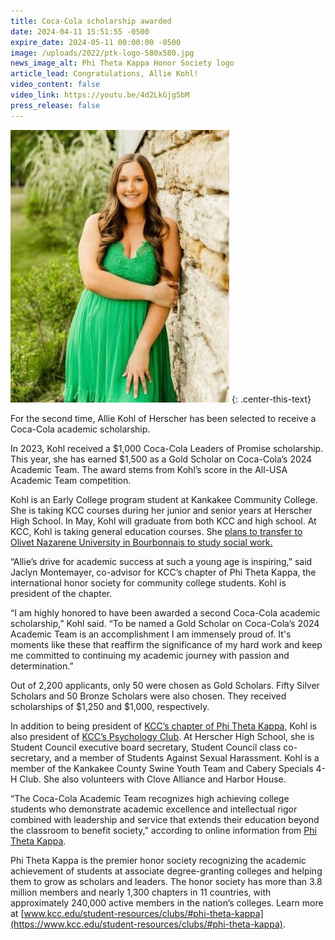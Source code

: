 ```yaml
---
title: Coca-Cola scholarship awarded
date: 2024-04-11 15:51:55 -0500
expire_date: 2024-05-11 00:00:00 -0500
image: /uploads/2022/ptk-logo-580x580.jpg
news_image_alt: Phi Theta Kappa Honor Society logo
article_lead: Congratulations, Allie Kohl!
video_content: false
video_link: https://youtu.be/4d2LkGjg5bM
press_release: false
---
```

![Allie Kohl](/uploads/2023/alliekohl-350x436.jpg "Allie Kohl")
{: .center-this-text}

For the second time, Allie Kohl of Herscher has been selected to receive a Coca-Cola academic scholarship.

In 2023, Kohl received a $1,000 Coca-Cola Leaders of Promise scholarship. This year, she has earned $1,500 as a Gold Scholar on Coca-Cola’s 2024 Academic Team. The award stems from Kohl’s score in the All-USA Academic Team competition.

Kohl is an Early College program student at Kankakee Community College. She is taking KCC courses during her junior and senior years at Herscher High School. In May, Kohl will graduate from both KCC and high school. At KCC, Kohl is taking general education courses. She [plans to transfer to Olivet Nazarene University in Bourbonnais to study social work.]()

“Allie’s drive for academic success at such a young age is inspiring,” said Jaclyn Montemayer, co-advisor for KCC’s chapter of Phi Theta Kappa, the international honor society for community college students. Kohl is president of the chapter.

“I am highly honored to have been awarded a second Coca-Cola academic scholarship,” Kohl said. “To be named a Gold Scholar on Coca-Cola’s 2024 Academic Team is an accomplishment I am immensely proud of. It's moments like these that reaffirm the significance of my hard work and keep me committed to continuing my academic journey with passion and determination.”

Out of 2,200 applicants, only 50 were chosen as Gold Scholars. Fifty Silver Scholars and 50 Bronze Scholars were also chosen. They received scholarships of $1,250 and $1,000, respectively.

In addition to being president of [KCC’s chapter of Phi Theta Kappa](https://www.kcc.edu/student-resources/clubs/#phi-theta-kappa), Kohl is also president of [KCC’s Psychology Club](https://www.kcc.edu/student-resources/clubs/#psychology-club). At Herscher High School, she is Student Council executive board secretary, Student Council class co-secretary, and a member of Students Against Sexual Harassment. Kohl is a member of the Kankakee County Swine Youth Team and Cabery Specials 4-H Club. She also volunteers with Clove Alliance and Harbor House.

“The Coca-Cola Academic Team recognizes high achieving college students who demonstrate academic excellence and intellectual rigor combined with leadership and service that extends their education beyond the classroom to benefit society,” according to online information from [Phi Theta Kappa](https://www.ptk.org/scholarships/how-our-scholarships-work/).

Phi Theta Kappa is the premier honor society recognizing the academic achievement of students at associate degree-granting colleges and helping them to grow as scholars and leaders. The honor society has more than 3.8 million members and nearly 1,300 chapters in 11 countries, with approximately 240,000 active members in the nation’s colleges. Learn more at [www.kcc.edu/student-resources/clubs/#phi-theta-kappa](https://www.kcc.edu/student-resources/clubs/#phi-theta-kappa).